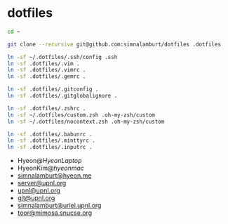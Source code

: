 dotfiles
=====

```bash
cd ~

git clone --recursive git@github.com:simnalamburt/dotfiles .dotfiles

ln -sf ~/.dotfiles/.ssh/config .ssh
ln -sf .dotfiles/.vim .
ln -sf .dotfiles/.vimrc .
ln -sf .dotfiles/.gemrc .

ln -sf .dotfiles/.gitconfig .
ln -sf .dotfiles/.gitglobalignore .

ln -sf .dotfiles/.zshrc .
ln -sf ~/.dotfiles/custom.zsh .oh-my-zsh/custom
ln -sf ~/.dotfiles/nocontext.zsh .oh-my-zsh/custom

ln -sf .dotfiles/.babunrc .
ln -sf .dotfiles/.minttyrc .
ln -sf .dotfiles/.inputrc .
```

* Hyeon@*HyeonLaptop*
* HyeonKim@*hyeonmac*
* simnalamburt@hyeon.me
* server@upnl.org
* upnl@upnl.org
* git@upnl.org
* simnalamburt@uriel.upnl.org
* toor@mimosa.snucse.org
